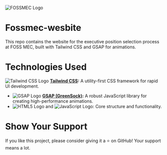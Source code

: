 ![FOSSMEC Logo](https://i.ibb.co/Fb0fdk32/fossmec.png)

# Fossmec-wesbite

This repo contains the website for the executive position selection process at FOSS MEC, built with Tailwind CSS and GSAP for animations.

# Technologies Used

![Tailwind CSS Logo](https://tailwindcss.com/_next/static/media/tailwindcss-logo.d7b3a1e6f3c525a1773c6a503f6f09d3.svg) **[Tailwind CSS](https://tailwindcss.com/):** A utility-first CSS framework for rapid UI development.
- ![GSAP Logo](https://greensock.com/uploads/monthly_2021_07/greensock-logo.png.d19a4ffb0b44e1ff84f36f2f5b52eeb3.png) **[GSAP (GreenSock)](https://greensock.com/gsap/):** A robust JavaScript library for creating high-performance animations.
- ![HTML5 Logo](https://upload.wikimedia.org/wikipedia/commons/6/61/HTML5_logo_and_wordmark.svg) and ![JavaScript Logo](https://upload.wikimedia.org/wikipedia/commons/6/6a/JavaScript-logo.png): Core structure and functionality.

# Show Your Support
If you like this project, please consider giving it a ⭐️ on GitHub! Your support means a lot.

